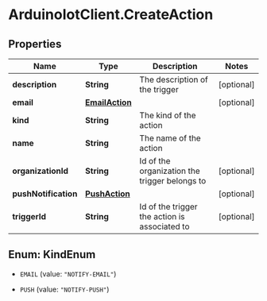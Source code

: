# ArduinoIotClient.CreateAction

## Properties

Name | Type | Description | Notes
------------ | ------------- | ------------- | -------------
**description** | **String** | The description of the trigger | [optional] 
**email** | [**EmailAction**](EmailAction.md) |  | [optional] 
**kind** | **String** | The kind of the action | 
**name** | **String** | The name of the action | 
**organizationId** | **String** | Id of the organization the trigger belongs to | [optional] 
**pushNotification** | [**PushAction**](PushAction.md) |  | [optional] 
**triggerId** | **String** | Id of the trigger the action is associated to | [optional] 



## Enum: KindEnum


* `EMAIL` (value: `"NOTIFY-EMAIL"`)

* `PUSH` (value: `"NOTIFY-PUSH"`)





